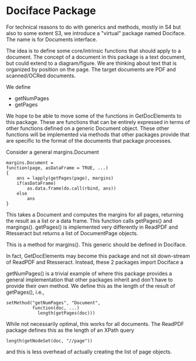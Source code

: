 
# Dociface Package


For technical reasons to do with generics and methods, mostly in S4 but also to some extent S3,
we introduce a "virtual" package named Dociface. The name is for Documents interface.

The idea is to define some core/intrinsic functions that should apply to a document.
The concept of a document in this package is a text document, but could extend to a diagram/figure.
We are thinking about text that is organized by position on the page.
The target documents are PDF and scanned/OCRed documents.

We define 
+ getNumPages
+ getPages

We hope to be able to move some of the functions in GetDocElements
to this package. These are functions that can be entirely expressed
in terms of other functions defined on a generic Document object.
These other functions will be implemented via methods that
other packages provide that are specific to the format of the documents
that package processes.

Consider a general margins.Document
```
margins.Document = 
function(page, asDataFrame = TRUE, ...)        
{
    ans = lapply(getPages(page), margins)
    if(asDataFrame)
        as.data.frame(do.call(rbind, ans))
    else
        ans
}
```
This takes a Document and computes the margins for all pages, returning
the result as a list or a data frame.
This function calls getPages() and margings(). getPages() is implemented very differently in ReadPDF
and Rtesseract but returns a list of DocumentPage objects.


This is a method for margins(). This generic should be defined in Dociface.




In fact, GetDocElements may become this package
and not sit down-stream of ReadPDF and Rtesseract. Instead, these 2 packages
import Dociface a

getNumPages() is a trivial example of where this package provides a general implementation
that other packages inherit and don't have to provide their own method.
We define this as the length of the result of getPages(), i.e.,
```
setMethod("getNumPages", "Document",
          function(doc, ...)
            length(getPages(doc)))
```
While not necessarily optimal, this works for all documents.
The ReadPDF package defines this as the length of an XPath query
```
length(getNodeSet(doc, "//page"))
```
and this is less overhead of actually creating the list of page objects.
